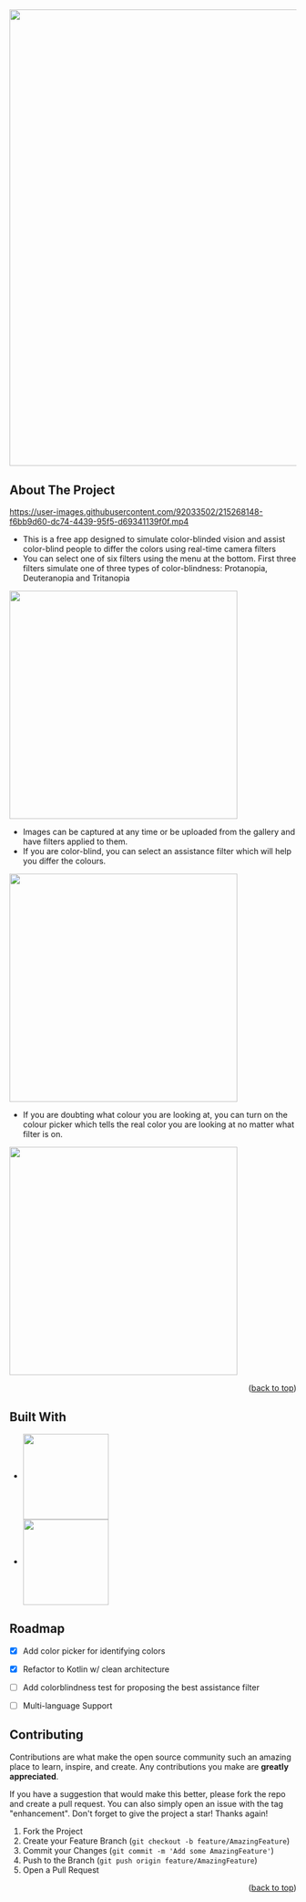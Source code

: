 <a name="readme-top"></a>
##
<img src="https://user-images.githubusercontent.com/92033502/215266781-960e7c14-fc06-48d7-93eb-6258842df485.png" width="800">

<!-- ABOUT THE PROJECT -->
## About The Project


https://user-images.githubusercontent.com/92033502/215268148-f6bb9d60-dc74-4439-95f5-d69341139f0f.mp4


* This is a free app designed to simulate color-blinded vision and assist color-blind people to differ the colors using real-time camera filters
* You can select one of six filters using the menu at the bottom. First three filters simulate one of three types of color-blindness: Protanopia, Deuteranopia and Tritanopia


<img src="https://user-images.githubusercontent.com/92033502/215268438-f1d31ca5-5d8f-4350-b27c-6dc6d3ef09e8.png" width="400">

* Images can be captured at any time or be uploaded from the gallery and have filters applied to them.
* If you are color-blind, you can select an assistance filter which will help you differ the colours.

<img src="https://user-images.githubusercontent.com/92033502/215273172-7769f489-8f09-4ad4-a539-a79ce0d3083a.png" width="400">

* If you are doubting what colour you are looking at, you can turn on the colour picker which tells the real color you are looking at no matter what filter is on.

<img src="https://user-images.githubusercontent.com/92033502/215273242-c197dd1e-ce02-4ae2-b4a7-d5441ad0ac20.png" width="400">

<p align="right">(<a href="#readme-top">back to top</a>)</p>



## Built With

* <img src="https://user-images.githubusercontent.com/92033502/215273384-94715e45-cdfa-4d65-b671-e8ae60b2525b.png" width="150" align="center">

* <img src="https://user-images.githubusercontent.com/92033502/215273515-30489133-36c3-4c4c-bf2e-f608ab1fc84a.png" width="150" align="center">



<!-- ROADMAP -->
## Roadmap

- [x] Add color picker for identifying colors
- [x] Refactor to Kotlin w/ clean architecture
- [ ] Add colorblindness test for proposing the best assistance filter
- [ ] Multi-language Support



<!-- CONTRIBUTING -->
## Contributing

Contributions are what make the open source community such an amazing place to learn, inspire, and create. Any contributions you make are **greatly appreciated**.

If you have a suggestion that would make this better, please fork the repo and create a pull request. You can also simply open an issue with the tag "enhancement".
Don't forget to give the project a star! Thanks again!

1. Fork the Project
2. Create your Feature Branch (`git checkout -b feature/AmazingFeature`)
3. Commit your Changes (`git commit -m 'Add some AmazingFeature'`)
4. Push to the Branch (`git push origin feature/AmazingFeature`)
5. Open a Pull Request

<p align="right">(<a href="#readme-top">back to top</a>)</p>

